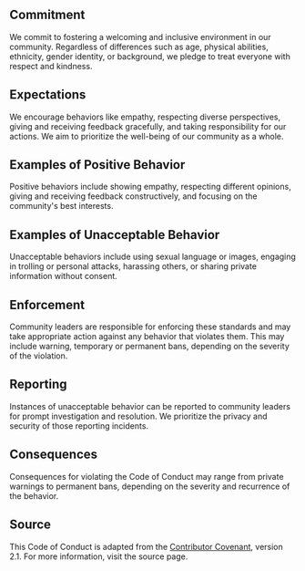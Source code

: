 ## Commitment

We commit to fostering a welcoming and inclusive environment in our community. Regardless of differences such as age, physical abilities, ethnicity, gender identity, or background, we pledge to treat everyone with respect and kindness.

## Expectations

We encourage behaviors like empathy, respecting diverse perspectives, giving and receiving feedback gracefully, and taking responsibility for our actions. We aim to prioritize the well-being of our community as a whole.

## Examples of Positive Behavior

Positive behaviors include showing empathy, respecting different opinions, giving and receiving feedback constructively, and focusing on the community's best interests.

## Examples of Unacceptable Behavior

Unacceptable behaviors include using sexual language or images, engaging in trolling or personal attacks, harassing others, or sharing private information without consent.

## Enforcement

Community leaders are responsible for enforcing these standards and may take appropriate action against any behavior that violates them. This may include warning, temporary or permanent bans, depending on the severity of the violation.

## Reporting

Instances of unacceptable behavior can be reported to community leaders for prompt investigation and resolution. We prioritize the privacy and security of those reporting incidents.

## Consequences

Consequences for violating the Code of Conduct may range from private warnings to permanent bans, depending on the severity and recurrence of the behavior.

## Source

This Code of Conduct is adapted from the [Contributor Covenant](https://www.contributor-covenant.org/version/2/1/code_of_conduct/), version 2.1. For more information, visit the source page.

